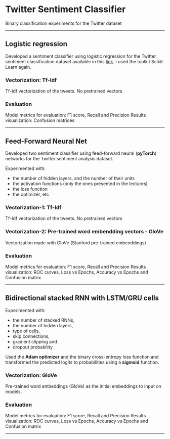 # Twitter Sentiment Classifier
Binary classification experiments for the Twitter dataset

---
## Logistic regression
Developed a sentiment classifier using logistic regression for the Twitter sentiment classification dataset available in this [link](https://drive.google.com/file/d/1dTIWNpjlrnTQBIQtaGOh0jCRYZiAQO79/view?usp=sharing). I used the
toolkit Scikit-Learn again. 

### Vectorization: Tf-Idf
Tf-Idf vectorization of the tweets. No pretrained vectors

### Evaluation
Model metrics for evaluation: F1 score, Recall and Precision
Results visualization: Confusion matrices

---

## Feed-Forward Neural Net

Developed two sentiment classifier using feed-forward neural (__pyTorch__) networks for the Twitter sentiment
analysis dataset.

Experimented with:
- the number of hidden layers, and the number of their units
- the activation functions (only the ones presented in the lectures)
- the loss function
- the optimizer, etc

### Vectorization-1: Tf-Idf
Tf-Idf vectorization of the tweets. No pretrained vectors

### Vectorization-2: Pre-trained word embendding vectors - __GloVe__
Vectorization made with GloVe (Stanford pre-trained embenddings)

### Evaluation
Model metrics for evaluation: F1 score, Recall and Precision
Results visualization: ROC curves, Loss vs Epochs, Accuracy vs Epochs and Confusion matrix

---

## Bidirectional stacked RNN with LSTM/GRU cells

Experimented with:
- the number of stacked RNNs,
- the number of hidden layers, 
- type of cells,
- skip connections, 
- gradient clipping and 
- dropout probability

Used the __Adam optimizer__ and the binary cross-entropy loss function and transformed the predicted logits to probabilities using a __sigmoid__ function.

### Vectorization: GloVe
Pre-trained word embeddings (GloVe) as the initial embeddings to input on models.

### Evaluation
Model metrics for evaluation: F1 score, Recall and Precision
Results visualization: ROC curves, Loss vs Epochs, Accuracy vs Epochs and Confusion matrix

---

